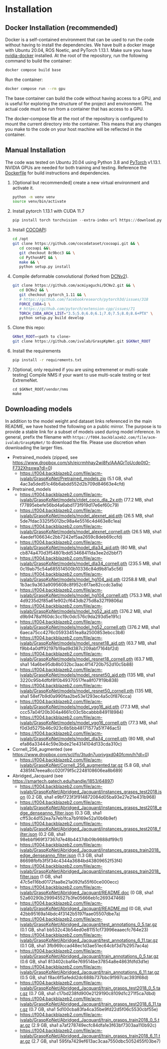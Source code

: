 # Installation

## Docker Installation (recommended)

Docker is a self-contained environment that can be used to run the code without having to install the dependencies.
We have built a docker image with Ubuntu 20.04, ROS Noetic, and PyTorch 1.13.1.
Make sure you have [nvidia-docker](https://docs.nvidia.com/datacenter/cloud-native/container-toolkit/install-guide.html) installed.
At the root of the repository, run the following command to build the container:

```bash
docker compose build base
```

Run the container:

```bash
docker compose run --rm gpu
```

The base container can build the code without having access to a GPU, and is useful for exploring the structure of the project and environment.
The actual code must be run from a container that has access to a GPU.

The docker-compose file at the root of the repository is configured to mount the current directory into the container.
This means that any changes you make to the code on your host machine will be reflected in the container.

## Manual Installation

The code was tested on Ubuntu 20.04 using Python 3.8 and [PyTorch](http://pytorch.org) v1.13.1.
NVIDIA GPUs are needed for both training and testing.
Reference the [Dockerfile](../docker/Dockerfile.noetic) for build instructions and dependencies.

1. [Optional but recommended] create a new virtual environment and activate it.

   ```bash
   python -m venv venv
   source venv/bin/activate
   ```

1. Install pytorch 1.13.1 with CUDA 11.7

   ```python
   pip install torch torchvision --extra-index-url https://download.pytorch.org/whl/cu117
   ```

1. Install [COCOAPI](https://github.com/cocodataset/cocoapi):

   ```bash
   cd /opt
   git clone https://github.com/cocodataset/cocoapi.git && \
      cd cocoapi &&\
      git checkout 8c9bcc3 && \
      cd PythonAPI && \
      make && \
      python setup.py install
   ```

1. Compile deformable convolutional (forked from [DCNv2](https://github.com/CharlesShang/DCNv2)).

   ```bash
   git clone https://github.com/acmiyaguchi/DCNv2.git && \
      cd DCNv2 && \
      git checkout pytorch_1.11 && \
      # https://github.com/facebookresearch/pytorch3d/issues/318
      FORCE_CUDA=1 \
      # https://github.com/pytorch/extension-cpp/issues/71
      TORCH_CUDA_ARCH_LIST="3.5;5.0;6.0;6.1;7.0;7.5;8.0;8.6+PTX" \
      python setup.py build develop
   ```

1. Clone this repo:

   ```bash
   GKNet_ROOT=<path to clone>
   git clone https://github.com/ivalab/GraspKpNet.git $GKNet_ROOT
   ```

1. Install the requirements

   ```bash
   pip install -r requirements.txt
   ```

1. [Optional, only required if you are using extremenet or multi-scale testing] Compile NMS if your want to use multi-scale testing or test ExtremeNet.

   ```
   cd $GKNet_ROOT/vendor/nms
   make
   ```

## Downloading models

In addition to the model weight and dataset links referenced in the main README, we have hosted the following on a public mirror.
The purpose is to provide a stable link for a subset of models used during model inference.
In general, prefix the filename with `https://f004.backblazeb2.com/file/acm-ivalab/GraspKpNet/` to download the file.
Please use discretion when downloading the larger files.

- Pretrained_models (zipped, see https://www.dropbox.com/sh/eicrmhhay2wi8fy/AAAGrToUcdp0tO-F732Xhsxwa?dl=0)
  - https://f004.backblazeb2.com/file/acm-ivalab/GraspKpNet/Pretrained_models.zip (5.1 GB, sha1 4ac3a5ded51c46b6abdd552d2b709d84663e4cfd)
- Pretrained_models
  - https://f004.backblazeb2.com/file/acm-ivalab/GraspKpNet/models/ctdet_coco_dla_2x.pth (77.2 MB, sha1 f77895ebefe56bd4a6abd173f919d17e6ef60c79)
  - https://f004.backblazeb2.com/file/acm-ivalab/GraspKpNet/models/model_alexnet_ajd.pth (26.5 MB, sha1 5de7fdac3325f5012bc98a4e5516c4d463e8c1ea)
  - https://f004.backblazeb2.com/file/acm-ivalab/GraspKpNet/models/model_alexnet_cornell.pth (26.5 MB, sha1 4aedef106634c2bb7242ef5aa2659c8deb69ccfd)
  - https://f004.backblazeb2.com/file/acm-ivalab/GraspKpNet/models/model_dla34_ajd.pth (80 MB, sha1 cb874a470d3f54801bdd53468411da3ee2d2bbf7)
  - https://f004.backblazeb2.com/file/acm-ivalab/GraspKpNet/models/model_dla34_cornell.pth (235.5 MB, sha1 0c19ab75c54a685514500b10336c84d9b81a5c56)
  - https://f004.backblazeb2.com/file/acm-ivalab/GraspKpNet/models/model_hg104_ajd.pth (2258.8 MB, sha1 1b3ac9a363a9095608c8f952c6f7ae82ccdc3a9a)
  - https://f004.backblazeb2.com/file/acm-ivalab/GraspKpNet/models/model_hg104_cornell.pth (753.3 MB, sha1 4d9235d2f85a61e902cf643db275d8a327f9806a)
  - https://f004.backblazeb2.com/file/acm-ivalab/GraspKpNet/models/model_hg52_ajd.pth (376.2 MB, sha1 d9b9478a1f60dc3cc19c0dc576c9da293d5e191c)
  - https://f004.backblazeb2.com/file/acm-ivalab/GraspKpNet/models/model_hg52_cornell.pth (376.2 MB, sha1 6aeca75cc4276c05933451ea8a2500853ebcc3b8)
  - https://f004.backblazeb2.com/file/acm-ivalab/GraspKpNet/models/model_resnet18_ajd.pth (63.7 MB, sha1 f9bb4a0dff92197b19ad9d387c209abf7164bf2d)
  - https://f004.backblazeb2.com/file/acm-ivalab/GraspKpNet/models/model_resnet18_cornell.pth (63.7 MB, sha1 14a6be95db8b032bc3aac4f14720b752d10c5b88)
  - https://f004.backblazeb2.com/file/acm-ivalab/GraspKpNet/models/model_resnet50_ajd.pth (135 MB, sha1 3220c95b4dfbf8f0b49370517fea8f071f19b838)
  - https://f004.backblazeb2.com/file/acm-ivalab/GraspKpNet/models/model_resnet50_cornell.pth (135 MB, sha1 58ef7b9d0a990faa2be53e1293ec4a5c0f876cca)
  - https://f004.backblazeb2.com/file/acm-ivalab/GraspKpNet/models/model_vgg16_ajd.pth (77.3 MB, sha1 ccc57a04f20b304a4661c03c5bcabbb849118984)
  - https://f004.backblazeb2.com/file/acm-ivalab/GraspKpNet/models/model_vgg16_cornell.pth (77.3 MB, sha1 f0d3d5275b46c923c6b5bb48171577a51f746ac5)
  - https://f004.backblazeb2.com/file/acm-ivalab/GraspKpNet/models/model_dla34_cornell.pth (80 MB, sha1 efa86a33444c59e3bde21e4314104d133cda310c)
- Cornell_256_augmented (see https://www.dropbox.com/scl/fo/3tudn7uorjygxd040fcmn/h?dl=0)
  - https://f004.backblazeb2.com/file/acm-ivalab/GraspKpNet/Cornell_256_augmented.tar.gz (5.8 GB, sha1 4385f47eeea8cc020f79f5c2248108606ea8b689)
- Abridged_Jacquard (see https://smartech.gatech.edu/handle/1853/64897)
  - https://f004.backblazeb2.com/file/acm-ivalab/GraspKpNet/Abridged_Jacquard/instances_grasps_test2018.json (0.2 GB, sha1 e9bf723f3f914872084d05ba93e27e21e431b968)
  - https://f004.backblazeb2.com/file/acm-ivalab/GraspKpNet/Abridged_Jacquard/instances_grasps_test2018_edge_denseanno_filter.json (0.3 GB, sha1 cff53c4d152ea7a7eb1fca7b9169e52a10b6b9ef)
  - https://f004.backblazeb2.com/file/acm-ivalab/GraspKpNet/Abridged_Jacquard/instances_grasps_test2018_filter.json (0.2 GB, sha1 98ebbf969f37367d7e48b4437db09b9888df99c1)
  - https://f004.backblazeb2.com/file/acm-ivalab/GraspKpNet/Abridged_Jacquard/instances_grasps_train2018_edge_denseanno_filter.json (1.3 GB, sha1 86698fbfb3f5f34c4344a3684bd43809652f53f4)
  - https://f004.backblazeb2.com/file/acm-ivalab/GraspKpNet/Abridged_Jacquard/instances_grasps_train2018_filter.json (1 GB, sha1 47c5e116bd0172faa8e21a092fa55f60ce000ecc)
  - https://f004.backblazeb2.com/file/acm-ivalab/GraspKpNet/Abridged_Jacquard/README.doc (0 GB, sha1 52a60290b299945527b3fe05666eb1c269347468)
  - https://f004.backblazeb2.com/file/acm-ivalab/GraspKpNet/Abridged_Jacquard/README.md (0 GB, sha1 42bb95169a14bdc4f3142b5197faae05507dbe7a)
  - https://f004.backblazeb2.com/file/acm-ivalab/GraspKpNet/Abridged_Jacquard/test_annotations_0_5.tar.gz (0.1 GB, sha1 bb532c43b54ed0e81151cf73996eaaecfc764e23)
  - https://f004.backblazeb2.com/file/acm-ivalab/GraspKpNet/Abridged_Jacquard/test_annotations_6_11.tar.gz (0.1 GB, sha1 3fb969ccad48ec1d3ae51ec64cbf3d7b2957ac4a)
  - https://f004.backblazeb2.com/file/acm-ivalab/GraspKpNet/Abridged_Jacquard/train_annotations_0_5.tar.gz (0.6 GB, sha1 813402cbaf4e769514be37854a8e4863fdfd3d1e)
  - https://f004.backblazeb2.com/file/acm-ivalab/GraspKpNet/Abridged_Jacquard/train_annotations_6_11.tar.gz (0.5 GB, sha1 f8ac6f5afedd2dc688b737bbc9f997cac393f68d)
  - https://f004.backblazeb2.com/file/acm-ivalab/GraspKpNet/Abridged_Jacquard/train_grasps_test2018_0_5.tar.gz (0.7 GB, sha1 c17bd238fd900e2129190c8109d1c271f5ca7dbd)
  - https://f004.backblazeb2.com/file/acm-ivalab/GraspKpNet/Abridged_Jacquard/train_grasps_test2018_6_11.tar.gz (0.7 GB, sha1 5d100cba83fa4ca35be9fd22d5f06c5530cbf55e)
  - https://f004.backblazeb2.com/file/acm-ivalab/GraspKpNet/Abridged_Jacquard/train_grasps_train2018_0_5.tar.gz (2.9 GB, sha1 a7af278749ecfc84dfa1e3f63bf7303aa110b92c)
  - https://f004.backblazeb2.com/file/acm-ivalab/GraspKpNet/Abridged_Jacquard/train_grasps_train2018_6_11.tar.gz (2.7 GB, sha1 595fa7429ef613ac3caa7550dbc5052455f03be7)
